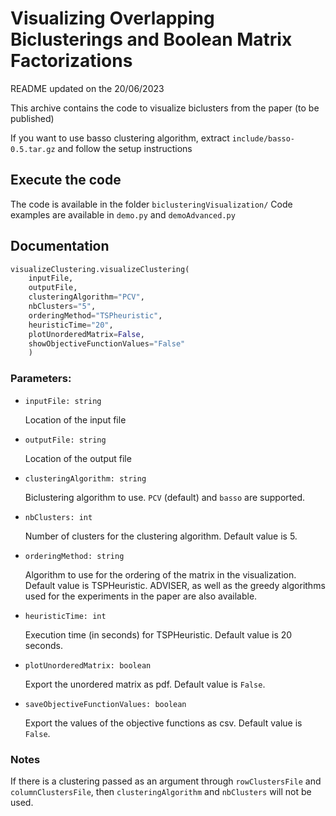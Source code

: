 # Visualizing Overlapping Biclusterings and Boolean Matrix Factorizations

README updated on the 20/06/2023

This archive contains the code to visualize biclusters from the paper (to be published)


If you want to use basso clustering algorithm, extract `include/basso-0.5.tar.gz` and follow the setup instructions

## Execute the code

The code is available in the folder `biclusteringVisualization/`
Code examples are available in `demo.py` and `demoAdvanced.py`

## Documentation

```python
visualizeClustering.visualizeClustering(
    inputFile,
    outputFile,
    clusteringAlgorithm="PCV",
    nbClusters="5",
    orderingMethod="TSPheuristic", 
    heuristicTime="20",
    plotUnorderedMatrix=False,
    showObjectiveFunctionValues="False"
    )
```
### Parameters:
- `inputFile: string`
  
   Location of the input file
- `outputFile: string`
  
  Location of the output file 
- `clusteringAlgorithm: string`
 
  Biclustering algorithm to use. `PCV` (default) and `basso` are supported.
- `nbClusters: int`
 
   Number of clusters for the clustering algorithm. Default value is 5.
- `orderingMethod: string`
 
    Algorithm to use for the ordering of the matrix in the visualization. Default value is TSPHeuristic. ADVISER, as well as the greedy algorithms used for the experiments in the paper are also available.

- `heuristicTime: int`
 
    Execution time (in seconds) for TSPHeuristic. Default value is 20 seconds.
- `plotUnorderedMatrix: boolean`
 
   Export the unordered matrix as pdf. Default value is `False`.

- `saveObjectiveFunctionValues: boolean`
 
   Export the values of the objective functions as csv. Default value is `False`.


### Notes
If there is a clustering passed as an argument through `rowClustersFile` and `columnClustersFile`, then `clusteringAlgorithm` and `nbClusters` will not be used.